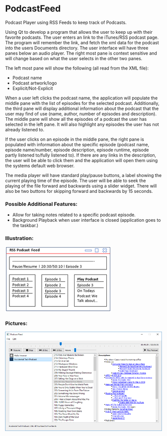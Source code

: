 # PodcastFeed
Podcast Player using RSS Feeds to keep track of Podcasts.

Using Qt to develop a program that allows the user to keep up with their favorite podcasts. The user enters an link to the iTunes/RSS podcast page. The program will remember the link, and fetch the xml data for the podcast into the users Documents directory. The user interface will have three panes below an audio player. The right most pane is context sensitive and will change based on what the user selects in the other two panes.

The left most pane will show the following (all read from the XML file):
* Podcast name
* Podcast artwork/logo
* Explicit/Not-Explicit

When a user left clicks the podcast name, the application will populate the middle pane with the list of episodes for the selected podcast. Additionally, the third pane will display additional information about the podcast that the user may find of use (name, author, number of episodes and description). The middle pane will show all the episodes of a podcast the user has selected in the left pane. It will also highlight any episodes the user has not already listened to. 

If the user clicks on an episode in the middle pane, the right pane is populated with information about the specific episode (podcast name, episode name/number, episode description, episode runtime, episode partly listened to/fully listened to). If there are any links in the description, the user will be able to click them and the application will open them using the systems default web browser.

The media player will have standard play/pause buttons, a label showing the current playing time of the episode. The user will be able to seek the playing of the file forward and backwards using a slider widget. There will also be two buttons for skipping forward and backwards by 15 seconds.

### Possible Additional Features: ###
* Allow for taking notes related to a specific podcast episode.
* Background Playback when user interface is closed (application goes to the taskbar.)

### Illustration: ###
![picture alt](https://github.com/ForeEyes/PodcastFeed/blob/master/readme%20illustration/Illustration.PNG)
### Pictures: ###
![picture alt](https://github.com/ForeEyes/PodcastFeed/blob/master/readme%20illustration/Current_View.PNG)
